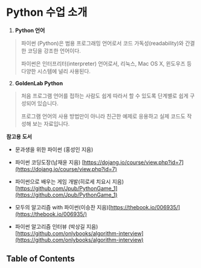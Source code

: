 # Python 수업 소개

1. **Python 언어**  

 > 파이썬 (Python)은 범용 프로그래밍 언어로서 코드 가독성(readability)와 간결한 코딩을 강조한 언어이다.  
 > 
 > 파이썬은 인터프리터(interpreter) 언어로서, 리눅스, Mac OS X, 윈도우즈 등 다양한 시스템에 널리 사용된다.

2. **GoldenLab Python**  

 > 처음 프로그램 언어를 접하는 사람도 쉽게 따라서 할 수 있도록 단계별로 쉽게 구성되어 있습니다.   
 > 
 > 프로그램 언어의 사용 방법만이 아니라  친근한 예제로 응용하고 실제 코드도 작성해 보는 자료입니다.      
 
 
**참고용 도서**

  * 문과생을 위한 파이썬 (홍성인 지음)
  
  * 파이썬 코딩도장(남재윤 지음) [https://dojang.io/course/view.php?id=7](https://dojang.io/course/view.php?id=7)
  
  * 파이썬으로 배우는 게임 개발(히로세 치요시 지음) [https://github.com/Jpub/PythonGame_1](https://github.com/Jpub/PythonGame_1)
   
  * 모두의 알고리즘 with 파이썬(이승찬 지음)[https://thebook.io/006935/](https://thebook.io/006935/)
  
  * 파이썬 알고리즘 인터뷰 (박상길 지음) [https://github.com/onlybooks/algorithm-interview](https://github.com/onlybooks/algorithm-interview)
  
## Table of Contents

